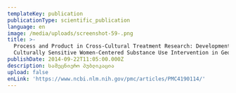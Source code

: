 ```yaml
---
templateKey: publication
publicationType: scientific_publication
language: en
image: /media/uploads/screenshot-59-.png
title: >-
  Process and Product in Cross-Cultural Treatment Research: Development of a
  Culturally Sensitive Women-Centered Substance Use Intervention in Georgia
publishDate: 2014-09-22T11:05:00.000Z
description: სამეცნიერო პუბლიკაცია
upload: false
enLink: 'https://www.ncbi.nlm.nih.gov/pmc/articles/PMC4190114/'
---
```


